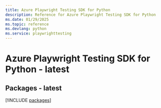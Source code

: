 ```yaml
---
title: Azure Playwright Testing SDK for Python
description: Reference for Azure Playwright Testing SDK for Python
ms.date: 01/29/2025
ms.topic: reference
ms.devlang: python
ms.service: playwrighttesting
---
```

# Azure Playwright Testing SDK for Python - latest
## Packages - latest
[!INCLUDE [packages](playwright-testing-index.md)]